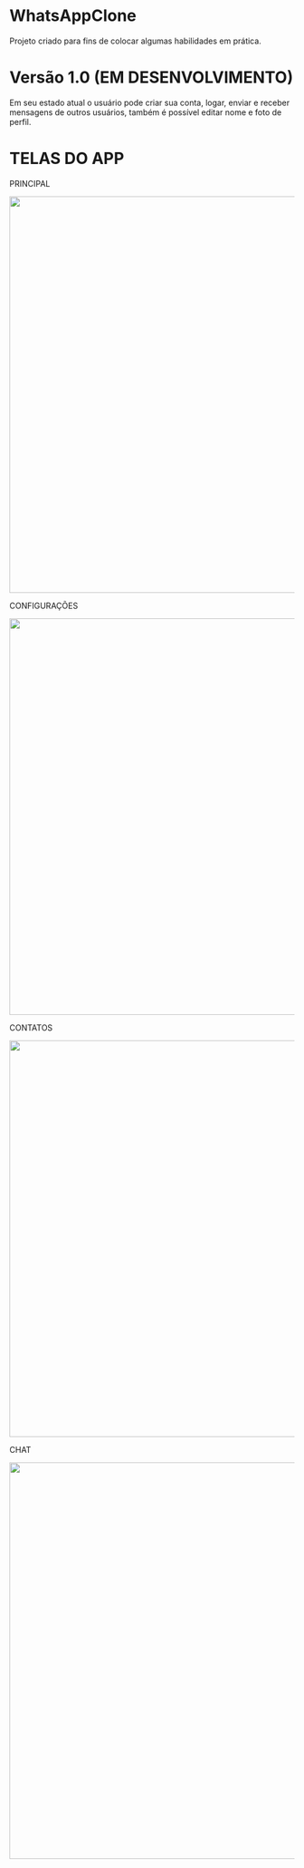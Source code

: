 # WhatsAppClone
Projeto criado para fins de colocar algumas habilidades em prática.

# Versão 1.0 (EM DESENVOLVIMENTO) 

Em seu estado atual o usuário pode criar sua conta, logar, enviar e receber mensagens de outros usuários, também é possível editar nome e foto de perfil.

# TELAS DO APP

PRINCIPAL
<div align="center">
<img src="https://user-images.githubusercontent.com/76134992/210416891-9668fbca-2bdf-4768-a3ee-644deea4ca8c.jpg" width="700px" />
</div>

CONFIGURAÇÕES
<div align="center">
<img src="https://user-images.githubusercontent.com/76134992/210416895-b259b87b-c234-4ba7-85dd-e6ef686c4879.jpg" width="700px" />
</div>

CONTATOS
<div align="center">
<img src="https://user-images.githubusercontent.com/76134992/210416898-e5783837-b7c3-43f5-ba22-dfbb7f884641.jpg" width="700px" />
</div>

CHAT
<div align="center">
<img src="https://user-images.githubusercontent.com/76134992/210416887-719782c6-7252-45be-a9f1-e5553d30c53e.jpg" width="700px" />
</div>

